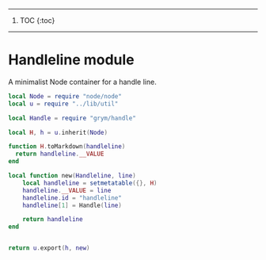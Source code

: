 ------
1. TOC
{:toc}
------
# Handleline module

   A minimalist Node container for a handle line.

```lua
local Node = require "node/node"
local u = require "../lib/util"

local Handle = require "grym/handle"

local H, h = u.inherit(Node)

function H.toMarkdown(handleline)
  return handleline.__VALUE
end

local function new(Handleline, line)
    local handleline = setmetatable({}, H)
    handleline.__VALUE = line
    handleline.id = "handleline"
    handleline[1] = Handle(line)

    return handleline
end


return u.export(h, new)
```
